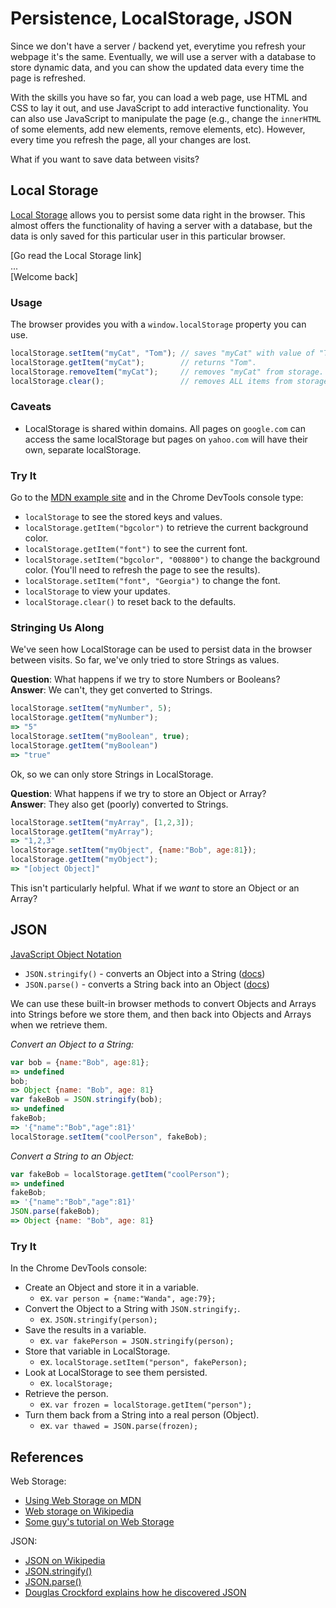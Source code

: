 Persistence, LocalStorage, JSON
===============================

Since we don't have a server / backend yet, everytime you refresh your
webpage it's the same. Eventually, we will use a server with a
database to store dynamic data, and you can show the updated data
every time the page is refreshed.

With the skills you have so far, you can load a web page, use HTML and
CSS to lay it out, and use JavaScript to add interactive
functionality. You can also use JavaScript to manipulate the page
(e.g., change the `innerHTML` of some elements, add new elements,
remove elements, etc). However, every time you refresh the page, all
your changes are lost.

What if you want to save data between visits?

Local Storage
-------------

[Local Storage](https://developer.mozilla.org/en-US/docs/Web/API/Web_Storage_API/Using_the_Web_Storage_API)
allows you to persist some data right in the browser. This almost
offers the functionality of having a server with a database, but the
data is only saved for this particular user in this particular
browser.

[Go read the Local Storage link]  
...  
[Welcome back]  

### Usage

The browser provides you with a `window.localStorage` property you can
use.

```javascript
localStorage.setItem("myCat", "Tom"); // saves "myCat" with value of "Tom".
localStorage.getItem("myCat");        // returns "Tom".
localStorage.removeItem("myCat");     // removes "myCat" from storage.
localStorage.clear();                 // removes ALL items from storage.
```

### Caveats

* LocalStorage is shared within domains. All pages on `google.com` can
  access the same localStorage but pages on `yahoo.com` will have
  their own, separate localStorage.

### Try It

Go to the [MDN example site](http://mdn.github.io/web-storage-demo/)
and in the Chrome DevTools console type:

* `localStorage` to see the stored keys and values.
* `localStorage.getItem("bgcolor")` to retrieve the current background
  color.
* `localStorage.getItem("font")` to see the current font.
* `localStorage.setItem("bgcolor", "008800")` to change the background
  color. (You'll need to refresh the page to see the results).
* `localStorage.setItem("font", "Georgia")` to change the font.
* `localStorage` to view your updates.
* `localStorage.clear()` to reset back to the defaults.

### Stringing Us Along

We've seen how LocalStorage can be used to persist data in the browser
between visits. So far, we've only tried to store Strings as
values.

__Question__: What happens if we try to store Numbers or Booleans?  
__Answer__: We can't, they get converted to Strings.

```javascript
localStorage.setItem("myNumber", 5);
localStorage.getItem("myNumber");
=> "5"
localStorage.setItem("myBoolean", true);
localStorage.getItem("myBoolean")
=> "true"
```

Ok, so we can only store Strings in LocalStorage.

__Question__: What happens if we try to store an Object or Array?  
__Answer__: They also get (poorly) converted to Strings.

```javascript
localStorage.setItem("myArray", [1,2,3]);
localStorage.getItem("myArray");
=> "1,2,3"
localStorage.setItem("myObject", {name:"Bob", age:81});
localStorage.getItem("myObject");
=> "[object Object]"
```

This isn't particularly helpful.  What if we _want_ to store an Object
or an Array?

JSON
----

[JavaScript Object Notation](http://en.wikipedia.org/wiki/JSON)

* `JSON.stringify()` - converts an Object into a String ([docs](https://developer.mozilla.org/en-US/docs/Web/JavaScript/Reference/Global_Objects/JSON/stringify))
* `JSON.parse()` - converts a String back into an Object ([docs](https://developer.mozilla.org/en-US/docs/Web/JavaScript/Reference/Global_Objects/JSON/parse))

We can use these built-in browser methods to convert Objects and
Arrays into Strings before we store them, and then back into Objects
and Arrays when we retrieve them.

_Convert an Object to a String:_

```javascript
var bob = {name:"Bob", age:81};
=> undefined
bob;
=> Object {name: "Bob", age: 81}
var fakeBob = JSON.stringify(bob);
=> undefined
fakeBob;
=> '{"name":"Bob","age":81}'
localStorage.setItem("coolPerson", fakeBob);
```

_Convert a String to an Object:_

```javascript
var fakeBob = localStorage.getItem("coolPerson");
=> undefined
fakeBob;
=> '{"name":"Bob","age":81}'
JSON.parse(fakeBob);
=> Object {name: "Bob", age: 81}
```

### Try It

In the Chrome DevTools console:

* Create an Object and store it in a variable.
    * ex. `var person = {name:"Wanda", age:79};`
* Convert the Object to a String with `JSON.stringify;`.
    * ex. `JSON.stringify(person);`
* Save the results in a variable.
    * ex. `var fakePerson = JSON.stringify(person);`
* Store that variable in LocalStorage.
    * ex. `localStorage.setItem("person", fakePerson);`
* Look at LocalStorage to see them persisted.
    * ex. `localStorage;`
* Retrieve the person.
    * ex. `var frozen = localStorage.getItem("person");`
* Turn them back from a String into a real person (Object).
    * ex. `var thawed = JSON.parse(frozen);`

References
----------

Web Storage:

* [Using Web Storage on MDN](https://developer.mozilla.org/en-US/docs/Web/API/Web_Storage_API/Using_the_Web_Storage_API)
* [Web storage on Wikipedia](http://en.wikipedia.org/wiki/Web_storage)
* [Some guy's tutorial on Web Storage](http://tutorials.jenkov.com/html5/local-storage.html)

JSON:

* [JSON on Wikipedia](http://en.wikipedia.org/wiki/JSON)
* [JSON.stringify()](https://developer.mozilla.org/en-US/docs/Web/JavaScript/Reference/Global_Objects/JSON/stringify)
* [JSON.parse()](https://developer.mozilla.org/en-US/docs/Web/JavaScript/Reference/Global_Objects/JSON/parse)
* [Douglas Crockford explains how he discovered JSON](https://www.youtube.com/watch?v=-C-JoyNuQJs)
